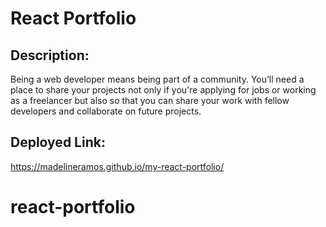 # React Portfolio

## Description:

Being a web developer means being part of a community. You’ll need a place to share your projects not only if you're applying for jobs or working as a freelancer but also so that you can share your work with fellow developers and collaborate on future projects.


## Deployed Link:
https://madelineramos.github.io/my-react-portfolio/
# react-portfolio
